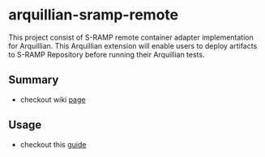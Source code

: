 arquillian-sramp-remote
=======================

This project consist of S-RAMP remote container adapter implementation for Arquillian. This Arquillian extension will enable users to deploy artifacts to S-RAMP Repository before running their Arquillian tests.

## Summary

- checkout wiki [page](https://github.com/sbunciak/arquillian-sramp-remote/wiki/About)

## Usage

- checkout this [guide](https://github.com/sbunciak/arquillian-sramp-remote/wiki/Usage)
